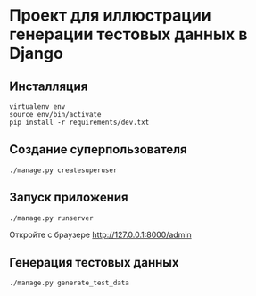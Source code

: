 # Проект для иллюстрации генерации тестовых данных в Django

## Инсталляция
```
virtualenv env
source env/bin/activate
pip install -r requirements/dev.txt
```

## Создание суперпользователя
```
./manage.py createsuperuser
```

## Запуск приложения
```
./manage.py runserver
```
Откройте с браузере http://127.0.0.1:8000/admin

## Генерация тестовых данных
```
./manage.py generate_test_data
```
